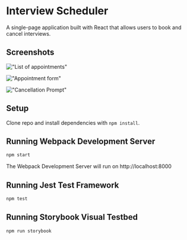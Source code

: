 # Interview Scheduler

A single-page application built with React that allows users to book and cancel interviews.

## Screenshots

!["List of appointments"]("https://raw.githubusercontent.com/ryanpunwasi/scheduler/master/docs/appointments.png")

!["Appointment form"]("https://raw.githubusercontent.com/ryanpunwasi/scheduler/master/docs/appointments.png")

!["Cancellation Prompt"]("https://raw.githubusercontent.com/ryanpunwasi/scheduler/master/docs/appointments.png")

## Setup

Clone repo and install dependencies with `npm install`.

## Running Webpack Development Server

```sh
npm start
```

The Webpack Development Server will run on http://localhost:8000

## Running Jest Test Framework

```sh
npm test
```

## Running Storybook Visual Testbed

```sh
npm run storybook
```
